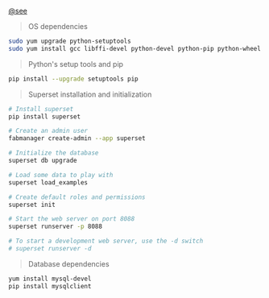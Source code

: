 

[@see](https://github.com/airbnb/superset/blob/master/docs/installation.rst 'Setup Guide')

> OS dependencies

```sh
sudo yum upgrade python-setuptools
sudo yum install gcc libffi-devel python-devel python-pip python-wheel openssl-devel libsasl2-devel openldap-devel
```

> Python's setup tools and pip

```sh
pip install --upgrade setuptools pip
```

> Superset installation and initialization

```sh
# Install superset
pip install superset

# Create an admin user
fabmanager create-admin --app superset

# Initialize the database
superset db upgrade

# Load some data to play with
superset load_examples

# Create default roles and permissions
superset init

# Start the web server on port 8088
superset runserver -p 8088

# To start a development web server, use the -d switch
# superset runserver -d
```

> Database dependencies

```sh
yum install mysql-devel
pip install mysqlclient
```